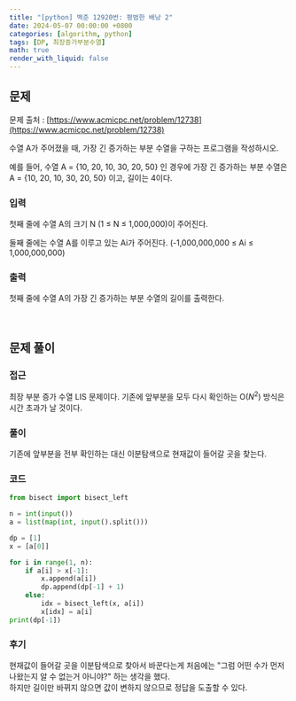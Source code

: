 ```yaml
---
title: "[python] 백준 12920번: 평범한 배낭 2"
date: 2024-05-07 00:00:00 +0800
categories: [algorithm, python]
tags: [DP, 최장증가부분수열]
math: true
render_with_liquid: false
---
```


## 문제
문제 출처 : [https://www.acmicpc.net/problem/12738](https://www.acmicpc.net/problem/12738)

수열 A가 주어졌을 때, 가장 긴 증가하는 부분 수열을 구하는 프로그램을 작성하시오.

예를 들어, 수열 A = {10, 20, 10, 30, 20, 50} 인 경우에 가장 긴 증가하는 부분 수열은 A = {10, 20, 10, 30, 20, 50} 이고, 길이는 4이다.

### 입력

첫째 줄에 수열 A의 크기 N (1 ≤ N ≤ 1,000,000)이 주어진다.

둘째 줄에는 수열 A를 이루고 있는 Ai가 주어진다. (-1,000,000,000 ≤ Ai ≤ 1,000,000,000)

### 출력

첫째 줄에 수열 A의 가장 긴 증가하는 부분 수열의 길이를 출력한다.
<br><br><br>

## 문제 풀이

### 접근
최장 부분 증가 수열 LIS 문제이다.
기존에 앞부분을 모두 다시 확인하는 O($N^2$) 방식은 시간 초과가 날 것이다.

### 풀이
기존에 앞부분을 전부 확인하는 대신 이분탐색으로 현재값이 들어갈 곳을 찾는다.

### 코드
```python
from bisect import bisect_left

n = int(input())
a = list(map(int, input().split()))

dp = [1]
x = [a[0]]

for i in range(1, n):
    if a[i] > x[-1]:
        x.append(a[i])
        dp.append(dp[-1] + 1)
    else:
        idx = bisect_left(x, a[i])
        x[idx] = a[i]
print(dp[-1])
```

### 후기
현재값이 들어갈 곳을 이분탐색으로 찾아서 바꾼다는게 처음에는 "그럼 어떤 수가 먼저 나왔는지 알 수 없는거 아니야?" 하는 생각을 했다. <br>
하지만 길이만 바뀌지 않으면 값이 변하지 않으므로 정답을 도출할 수 있다.